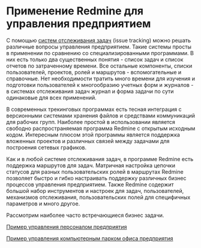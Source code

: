 Применение Redmine для управления предприятием
==============================================
С помощью [систем отслеживания задач](issue-tracking.md) (issue tracking) можно решать различные вопросы управления предприятием. Такие системы просты в применении по сравнению со специализированными программами. В них есть только два существенных понятия - список задач и список отчетов по затраченному времени. Все остальные компоненты, списки пользователей, проектов, ролей и маршрутов - вспомогательные и справочные. Нет необходимости тратить много времени для изучения и подготовки пользователей к многообразию учетных форм и журналов - в системах отслеживания задач журнал и форма задачи по сути одинаковые для всех применений.

В современных трекинговых программах есть тесная интеграция с версионными системами хранения файлов и средствами коммуникаций для рабочих групп. Наиболее простой в использовании является свободно распространяемая программа Redmine с открытым исходным кодом. Интересным плюсом этой программы является поддержка вложенных проектов и различных связей между задачами для построения сетевых графиков.

Как и в любой системе отслеживания задач, в программе Redmine есть поддержка маршрутов для задач. Матричная настройка цепочки статусов для разных пользовательских ролей в маршрутах Redmine позволяет быстро и гибко настраивать поддержку различных бизнес процессов управления предприятием. Также Redmine содержит большой набор инструментов и настроек для задач, пользователей, механизмов отслеживания, пользовательских полей для специфичных параметров и много другое.

Рассмотрим наиболее часто встречающиеся бизнес задачи.

[Пример управления персоналом предприятия](rm-hrm.md)

[Пример управления компьютерным парком офиса предприятия](rm-sd.md)
